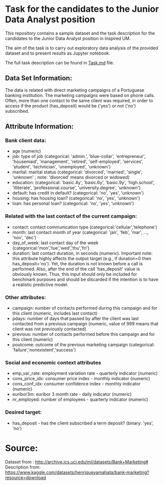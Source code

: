 # Task for the candidates to the Junior Data Analyst position


This repository contains a sample dataset and the task description for the candidates to the Junior Data Analyst position in Inspired UM. 

The aim of the task is to carry out exploratory data analysis of the provided dataset and to present results as Jupyter notebook. 

The full task description can be found in [Task.md](Task.md) file. 


## Data Set Information:

The data is related with direct marketing campaigns of a Portuguese banking institution. The marketing campaigns were based on phone calls. Often, more than one contact to the same client was required, in order to access if the product (has_deposit) would be ('yes') or not ('no') subscribed.

## Attribute Information:

### Bank client data:

* age (numeric)
* job: type of job (categorical: 'admin.', 'blue-collar', 'entrepreneur', 'housemaid', 'management', 'retired', 'self-employed', 'services', 'student', 'technician', 'unemployed', 'unknown')
* marital: marital status (categorical: 'divorced', 'married', 'single', 'unknown' ; note: 'divorced' means divorced or widowed)
* education: (categorical: 'basic.4y', 'basic.6y', 'basic.9y', 'high.school', 'illiterate', 'professional.course', 'university.degree', 'unknown')
* default: has credit in default? (categorical: 'no', 'yes', 'unknown')
* housing: has housing loan? (categorical: 'no', 'yes', 'unknown')
* loan: has personal loan? (categorical: 'no', 'yes', 'unknown')

### Related with the last contact of the current campaign:
* contact: contact communication type (categorical:'cellular','telephone')
* month: last contact month of year (categorical: 'jan', 'feb', 'mar', …, 'nov', 'dec')
* day_of_week: last contact day of the week (categorical:'mon','tue','wed','thu','fri')
* duration: last contact duration, in seconds (numeric). Important note: this attribute highly affects the output target (e.g., if duration=0 then has_deposit='no'). Yet, the duration is not known before a call is performed. Also, after the end of the call 'has_deposit' value is obviously known. Thus, this input should only be included for benchmark purposes and should be discarded if the intention is to have a realistic predictive model.

### Other attributes:
* campaign: number of contacts performed during this campaign and for this client (numeric, includes last contact)
* pdays: number of days that passed by after the client was last contacted from a previous campaign (numeric, value of 999 means that client was not previously contacted)
* previous: number of contacts performed before this campaign and for this client (numeric)
* poutcome: outcome of the previous marketing campaign (categorical: 'failure','nonexistent','success')

### Social and economic context attributes
* emp_var_rate: employment variation rate - quarterly indicator (numeric)
* cons_price_idx: consumer price index - monthly indicator (numeric)
* cons_conf_idx: consumer confidence index - monthly indicator (numeric)
* euribor3m: euribor 3 month rate - daily indicator (numeric)
* nr_employed: number of employees - quarterly indicator (numeric)

### Desired target:
* has_deposit - has the client subscribed a term deposit? (binary: 'yes', 'no')

# Source:
Dataset from : http://archive.ics.uci.edu/ml/datasets/Bank+Marketing#
Description from: https://www.kaggle.com/datasets/henriqueyamahata/bank-marketing?resource=download
